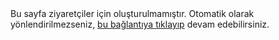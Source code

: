 # DEPO
<meta http-equiv="refresh" content="5; url=https://www.ilkaygurler.com/">
Bu sayfa ziyaretçiler için oluşturulmamıştır.
Otomatik olarak yönlendirilmezseniz, <a href="https://www.ilkaygurler.com/"> bu bağlantıya tıklayıp</a> devam edebilirsiniz.
<style>
h1, h2{display:none}
</style>
